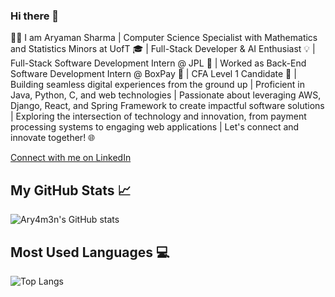 ### Hi there 👋
👨‍💻 I am Aryaman Sharma | Computer Science Specialist with Mathematics and Statistics Minors at UofT 🎓 | Full-Stack Developer & AI Enthusiast 💡 | Full-Stack Software Development Intern @ JPL 🚀 | Worked as Back-End Software Development Intern @ BoxPay 🏦 | CFA Level 1 Candidate 💱 | Building seamless digital experiences from the ground up | Proficient in Java, Python, C, and web technologies | Passionate about leveraging AWS, Django, React, and Spring Framework to create impactful software solutions | Exploring the intersection of technology and innovation, from payment processing systems to engaging web applications | Let's connect and innovate together! 🌐

[Connect with me on LinkedIn](www.linkedin.com/in/aryaman-sharma-321891107) 

## My GitHub Stats 📈

![Ary4m3n's GitHub stats](https://github-readme-stats.vercel.app/api?username=username&show_icons=true&theme=radical)

## Most Used Languages 💻

![Top Langs](https://github-readme-stats.vercel.app/api/top-langs/?username=username&layout=compact)

<!--
**Ary4m3n/Ary4m3n** is a ✨ _special_ ✨ repository because its `README.md` (this file) appears on your GitHub profile.

Here are some ideas to get you started:

- 🔭 I’m currently working on ...
- 🌱 I’m currently learning ...
- 👯 I’m looking to collaborate on ...
- 🤔 I’m looking for help with ...
- 💬 Ask me about ...
- 📫 How to reach me: ...
- 😄 Pronouns: ...
- ⚡ Fun fact: ...
-->
